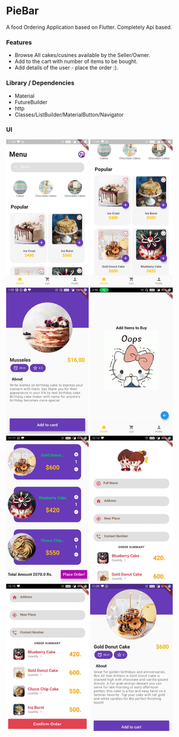 # PieBar 

A food Ordering Application based on Flutter. Completely Api based. 

### Features
- Browse All cakes/cusines available by the Seller/Owner.
- Add to the cart with number of items to be bought.
- Add details of the user - place the order :).

### Library / Dependencies 
- Material
- FutureBuilder
- http
- Classes/ListBuilder/MaterialButton/Navigator

### UI
<img src="front.jpeg" height=400>    <img src="front2.jpeg" height=400> 
<img src="details.jpeg" height=400>    <img src="cartempty.jpeg" height=400> 
<img src="shopingCart.jpeg" height=400> <img src="user1.jpeg" height=400> <img src="user2.jpeg" height=400>   <img src="details2.jpeg" height=400>
